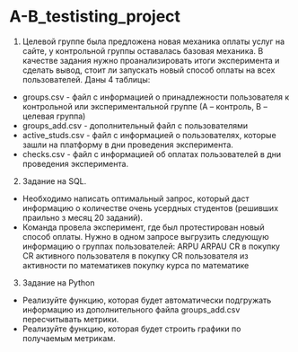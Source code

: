 # A-B_testisting_project
1. Целевой группе была предложена новая механика оплаты услуг на сайте, у контрольной группы оставалась базовая механика. В качестве задания нужно проанализировать итоги эксперимента и сделать вывод, стоит ли запускать новый способ оплаты на всех пользователей.
Даны 4 таблицы:
- groups.csv - файл с информацией о принадлежности пользователя к контрольной или экспериментальной группе (А – контроль, B – целевая группа) 
- groups_add.csv - дополнительный файл с пользователями
- active_studs.csv - файл с информацией о пользователях, которые зашли на платформу в дни проведения эксперимента. 
- checks.csv - файл с информацией об оплатах пользователей в дни проведения эксперимента.

2. Задание на SQL.
- Необходимо написать оптимальный запрос, который даст информацию о количестве очень усердных студентов (решивших праильно з месяц 20 заданий).
-  Команда провела эксперимент, где был протестирован новый способ оплаты. Нужно в одном запросе выгрузить следующую информацию о группах пользователей:
ARPU 
ARPAU 
CR в покупку 
СR активного пользователя в покупку 
CR пользователя из активности по математикев покупку курса по математике

3. Задание на Python
- Реализуйте функцию, которая будет автоматически подгружать информацию из дополнительного файла groups_add.csv пересчитывать метрики.
- Реализуйте функцию, которая будет строить графики по получаемым метрикам.
